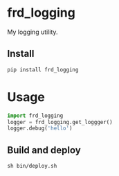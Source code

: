 # frd_logging

My logging utility.


## Install

```
pip install frd_logging
```

# Usage

``` python
import frd_logging
logger = frd_logging.get_loggger()
logger.debug('hello')
```


## Build and deploy

```
sh bin/deploy.sh
```


